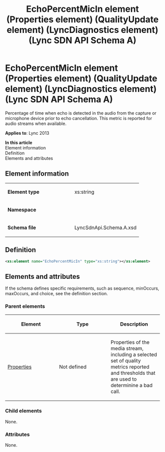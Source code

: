 ﻿---
title: EchoPercentMicIn element (Properties element) (QualityUpdate element) (LyncDiagnostics element) (Lync SDN API Schema A)
TOCTitle: EchoPercentMicIn element
ms:assetid: 2d53eb73-6fb0-c23e-debf-b8f8eeb50ee6
ms:mtpsurl: https://msdn.microsoft.com/en-us/library/Dn455031(v=office.15)
ms:contentKeyID: 57260897
ms.date: 07/24/2014
mtps_version: v=office.15
dev_langs:
- xml
---

# EchoPercentMicIn element (Properties element) (QualityUpdate element) (LyncDiagnostics element) (Lync SDN API Schema A)

Percentage of time when echo is detected in the audio from the capture or microphone device prior to echo cancellation. This metric is reported for audio streams when available.


**Applies to**: Lync 2013

**In this article**  
Element information  
Definition  
Elements and attributes  

## Element information

<table>
<colgroup>
<col style="width: 50%" />
<col style="width: 50%" />
</colgroup>
<tbody>
<tr class="odd">
<td><p><strong>Element type</strong></p></td>
<td><p>xs:string</p></td>
</tr>
<tr class="even">
<td><p><strong>Namespace</strong></p></td>
<td><p></p></td>
</tr>
<tr class="odd">
<td><p><strong>Schema file</strong></p></td>
<td><p>LyncSdnApi.Schema.A.xsd</p></td>
</tr>
</tbody>
</table>


## Definition

``` xml
<xs:element name="EchoPercentMicIn" type="xs:string"></xs:element>
```

## Elements and attributes

If the schema defines specific requirements, such as sequence, minOccurs, maxOccurs, and choice, see the definition section.

### Parent elements

<table>
<colgroup>
<col style="width: 33%" />
<col style="width: 33%" />
<col style="width: 33%" />
</colgroup>
<thead>
<tr class="header">
<th><p>Element</p></th>
<th><p>Type</p></th>
<th><p>Description</p></th>
</tr>
</thead>
<tbody>
<tr class="odd">
<td><p><a href="properties-element-qualityupdate-element-lyncdiagnostics-element-lync-sdn-api-schema-a.md">Properties</a></p></td>
<td><p>Not defined</p></td>
<td><p>Properties of the media stream, including a selected set of quality metrics reported and thresholds that are used to determinine a bad call.</p></td>
</tr>
</tbody>
</table>


### Child elements

None.

### Attributes

None.

